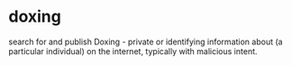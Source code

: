 # doxing
search for and publish Doxing - private or identifying information about (a particular individual) on the internet, typically with malicious intent.
